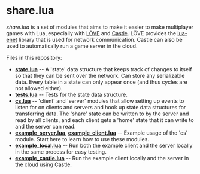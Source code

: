 # share.lua

*share.lua* is a set of modules that aims to make it easier to make multiplayer games with Lua, especially with [LÖVE](https://love2d.org/) and [Castle](https://playcastle.io/). LÖVE provides the [lua-enet](http://leafo.net/lua-enet/) library that is used for network communication. Castle can also be used to automatically run a game server in the cloud.

Files in this repository:

- [**state.lua**](state.lua) -- A 'state' data structure that keeps track of changes to itself so that they can be sent over the network. Can store any serializable data. Every table in a state can only appear once (and thus cycles are not allowed either).
- [**tests.lua**](tests.lua) -- Tests for the state data structure.
- [**cs.lua**](cs.lua) -- 'client' and 'server' modules that allow setting up events to listen for on clients and servers and hook up state data structures for transferring data. The 'share' state can be written to by the server and read by all clients, and each client gets a 'home' state that it can write to and the server can read.
- [**example_server.lua**](example_server.lua), [**example_client.lua**](example_client.lua) -- Example usage of the 'cs' module. Start here to learn how to use these modules.
- [**example_local.lua**](example_local.lua) -- Run both the example client and the server locally in the same process for easy testing.
- [**example_castle.lua**](example_castle.lua) -- Run the example client locally and the server in the cloud using Castle.
